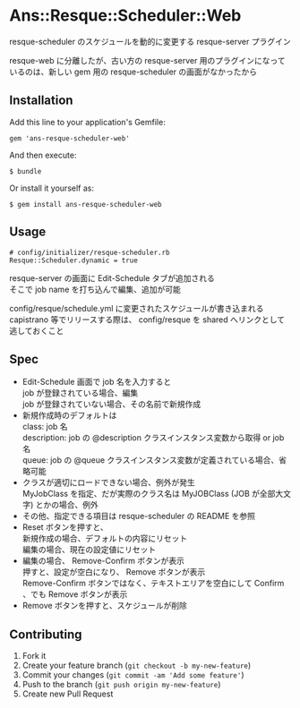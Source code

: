 # Ans::Resque::Scheduler::Web

resque-scheduler のスケジュールを動的に変更する resque-server プラグイン

resque-web に分離したが、古い方の resque-server 用のプラグインになっているのは、新しい gem 用の resque-scheduler の画面がなかったから

## Installation

Add this line to your application's Gemfile:

    gem 'ans-resque-scheduler-web'

And then execute:

    $ bundle

Or install it yourself as:

    $ gem install ans-resque-scheduler-web

## Usage

    # config/initializer/resque-scheduler.rb
    Resque::Scheduler.dynamic = true

resque-server の画面に Edit-Schedule タブが追加される  
そこで job name を打ち込んで編集、追加が可能

config/resque/schedule.yml に変更されたスケジュールが書き込まれる  
capistrano 等でリリースする際は、 config/resque を shared へリンクとして逃しておくこと

## Spec

* Edit-Schedule 画面で job 名を入力すると  
  job が登録されている場合、編集  
  job が登録されていない場合、その名前で新規作成
* 新規作成時のデフォルトは  
  class: job 名  
  description: job の @description クラスインスタンス変数から取得 or job 名  
  queue: job の @queue クラスインスタンス変数が定義されている場合、省略可能
* クラスが適切にロードできない場合、例外が発生  
  MyJobClass を指定、だが実際のクラス名は MyJOBClass (JOB が全部大文字) とかの場合、例外  
* その他、指定できる項目は resque-scheduler の README を参照
* Reset ボタンを押すと、  
  新規作成の場合、デフォルトの内容にリセット  
  編集の場合、現在の設定値にリセット
* 編集の場合、 Remove-Confirm ボタンが表示  
  押すと、設定が空白になり、 Remove ボタンが表示  
  Remove-Confirm ボタンではなく、テキストエリアを空白にして Confirm 、でも Remove ボタンが表示
* Remove ボタンを押すと、スケジュールが削除

## Contributing

1. Fork it
2. Create your feature branch (`git checkout -b my-new-feature`)
3. Commit your changes (`git commit -am 'Add some feature'`)
4. Push to the branch (`git push origin my-new-feature`)
5. Create new Pull Request

